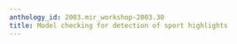 ```yaml
---
anthology_id: 2003.mir_workshop-2003.30
title: Model checking for detection of sport highlights
---
```

